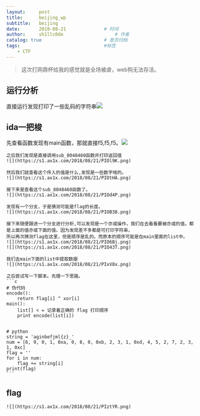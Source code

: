 ```yaml
---
layout:     post
title:      beijing_wp
subtitle:   beijing
date:       2018-08-21 				# 时间
author:     sh1llc0de					# 作者
catalog: true 						# 是否归档
tags:								#标签
    - CTF
---
```


>这次打网鼎杯给我的感觉就是全场被虐，web狗无法存活。

## 运行分析
直接运行发现打印了一些乱码的字符串![](https://s1.ax1x.com/2018/08/21/PILX6g.png)

## ida一把梭
先查看函数发现有main函数，那就直接f5,f5,f5。![](https://s1.ax1x.com/2018/08/21/PIOKtx.png)

	之后我们发现是直接调用sub_8048460函数并打印返回值
	![](https://s1.ax1x.com/2018/08/21/PIOl9K.png)
	
	然后我们就查看这个传入的值是什么,发现是一些数字啥的。
	![](https://s1.ax1x.com/2018/08/21/PIOtHA.png)

	接下来是查看这个sub_8048460函数了。
	![](https://s1.ax1x.com/2018/08/21/PIOd4P.png)
	
	发现有一个分支，于是猜测可能是flag的长度。
	![](https://s1.ax1x.com/2018/08/21/PIOB38.png)

	接下来随便跟进一个分支进行分析,可以发现是一个亦或操作，我们在去看看要被亦或的值。都是上面的值亦或下面的值。因为发现差不多都是可打印字符串，
	所以再次猜测flag在这里，但是顺序是乱的。而原本的顺序可能是在main里面的list中。
	![](https://s1.ax1x.com/2018/08/21/PIO6Bj.png)
	![](https://s1.ax1x.com/2018/08/21/PIO43T.png)
	
	我们去main下面的list中提取数据
	![](https://s1.ax1x.com/2018/08/21/PIxV8x.png)

	之后尝试写一下脚本。先理一下思路。
	```c
	# 伪代码
	encode():
		return flag[i] ^ xor[i]
	main():
		list[] < = 记录着正确的 flag 打印顺序 
		print encode(list[i])
		
		
	# python
	string = 'aginbefjml{z}_'
	num = [6, 9, 0, 1, 0xa, 0, 8, 0, 0xb, 2, 3, 1, 0xd, 4, 5, 2, 7, 2, 3, 1, 0xc]
	flag = ''
	for i in num:
		flag += string[i]
	print(flag)
	```
## flag
	![](https://s1.ax1x.com/2018/08/21/PIztYR.png)
